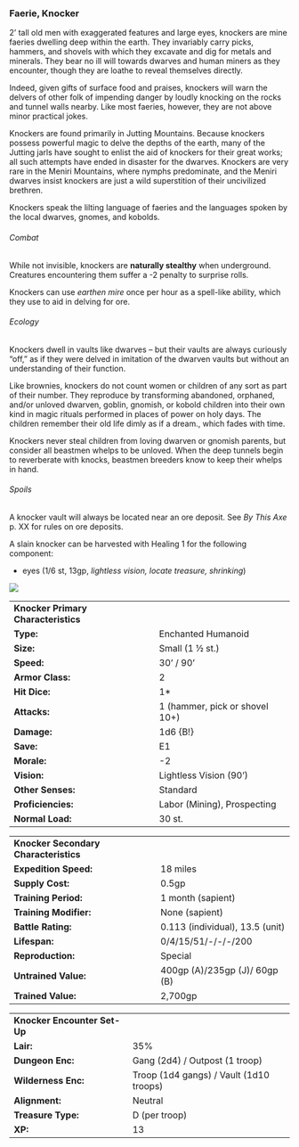 ### Faerie, Knocker

2’ tall old men with exaggerated features and large eyes, knockers are mine faeries dwelling deep within the earth. They invariably carry picks, hammers, and shovels with which they excavate and dig for metals and minerals. They bear no ill will towards dwarves and human miners as they encounter, though they are loathe to reveal themselves directly.

Indeed, given gifts of surface food and praises, knockers will warn the delvers of other folk of impending danger by loudly knocking on the rocks and tunnel walls nearby. Like most faeries, however, they are not above minor practical jokes.

Knockers are found primarily in Jutting Mountains. Because knockers possess powerful magic to delve the depths of the earth, many of the Jutting jarls have sought to enlist the aid of knockers for their great works; all such attempts have ended in disaster for the dwarves. Knockers are very rare in the Meniri Mountains, where nymphs predominate, and the Meniri dwarves insist knockers are just a wild superstition of their uncivilized brethren.

Knockers speak the lilting language of faeries and the languages spoken by the local dwarves, gnomes, and kobolds.

###### Combat

While not invisible, knockers are **naturally stealthy** when underground. Creatures encountering them suffer a -2 penalty to surprise rolls.

Knockers can use *earthen mire* once per hour as a spell-like ability, which they use to aid in delving for ore.

###### Ecology

Knockers dwell in vaults like dwarves – but their vaults are always curiously “off,” as if they were delved in imitation of the dwarven vaults but without an understanding of their function.

Like brownies, knockers do not count women or children of any sort as part of their number. They reproduce by transforming abandoned, orphaned, and/or unloved dwarven, goblin, gnomish, or kobold children into their own kind in magic rituals performed in places of power on holy days. The children remember their old life dimly as if a dream., which fades with time.

Knockers never steal children from loving dwarven or gnomish parents, but consider all beastmen whelps to be unloved. When the deep tunnels begin to reverberate with knocks, beastmen breeders know to keep their whelps in hand.

###### Spoils

A knocker vault will always be located near an ore deposit. See *By This Axe* p. XX for rules on ore deposits.

A slain knocker can be harvested with Healing 1 for the following component:

* eyes (1/6 st, 13gp, *lightless vision, locate treasure, shrinking*)

![](data:image/png;base64...)

|  |  |
| --- | --- |
| **Knocker Primary Characteristics** | |
| **Type:** | Enchanted Humanoid |
| **Size:** | Small (1 ½ st.) |
| **Speed:** | 30’ / 90’ |
| **Armor Class:** | 2 |
| **Hit Dice:** | 1\* |
| **Attacks:** | 1 (hammer, pick or shovel 10+) |
| **Damage:** | 1d6 {B!} |
| **Save:** | E1 |
| **Morale:** | -2 |
| **Vision:** | Lightless Vision (90’) |
| **Other Senses:** | Standard |
| **Proficiencies:** | Labor (Mining), Prospecting |
| **Normal Load:** | 30 st. |

|  |  |
| --- | --- |
| **Knocker Secondary Characteristics** | |
| **Expedition Speed:** | 18 miles |
| **Supply Cost:** | 0.5gp |
| **Training Period:** | 1 month (sapient) |
| **Training Modifier:** | None (sapient) |
| **Battle Rating:** | 0.113 (individual), 13.5 (unit) |
| **Lifespan:** | 0/4/15/51/-/-/-/200 |
| **Reproduction:** | Special |
| **Untrained Value:** | 400gp (A)/235gp (J)/ 60gp (B) |
| **Trained Value:** | 2,700gp |

|  |  |
| --- | --- |
| **Knocker Encounter Set-Up** | |
| **Lair:** | 35% |
| **Dungeon Enc:** | Gang (2d4) / Outpost (1 troop) |
| **Wilderness Enc:** | Troop (1d4 gangs) / Vault (1d10 troops) |
| **Alignment:** | Neutral |
| **Treasure Type:** | D (per troop) |
| **XP:** | 13 |
